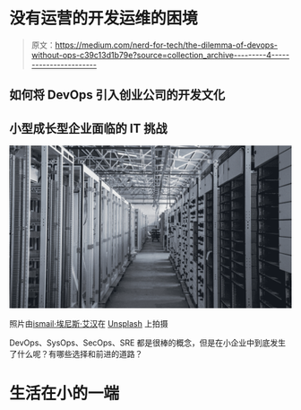 # 没有运营的开发运维的困境

> 原文：<https://medium.com/nerd-for-tech/the-dilemma-of-devops-without-ops-c39c13d1b79e?source=collection_archive---------4----------------------->

## 如何将 DevOps 引入创业公司的开发文化

## 小型成长型企业面临的 IT 挑战

![](img/9f41bb16a5d665d2cf5e67efbd04a427.png)

照片由[i̇smail·埃尼斯·艾汉](https://unsplash.com/@ismailenesayhan?utm_source=medium&utm_medium=referral)在 [Unsplash](https://unsplash.com?utm_source=medium&utm_medium=referral) 上拍摄

DevOps、SysOps、SecOps、SRE 都是很棒的概念，但是在小企业中到底发生了什么呢？有哪些选择和前进的道路？

# 生活在小的一端